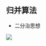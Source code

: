 ## 归并算法

* 二分治思想

![](https://github.com/love-dl-forever/merge-sort-algorithm/tree/master/img/1.png)